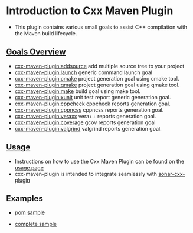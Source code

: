 # Introduction to Cxx Maven Plugin
* This plugin contains various small goals to assist C++ compilation with the Maven build lifecycle.

## [Goals Overview](http://franckbonin.github.com/cxx-maven-plugin/plugin-info.html)
* [cxx-maven-plugin:addsource](http://franckbonin.github.com/cxx-maven-plugin/addsource-mojo.html) add multiple source tree to your project
* [cxx-maven-plugin:launch](http://franckbonin.github.com/cxx-maven-plugin/launch-mojo.html) generic command launch goal
* [cxx-maven-plugin:cmake](http://franckbonin.github.com/cxx-maven-plugin/cmake-mojo.html) project generation goal using cmake tool.
* [cxx-maven-plugin:qmake](http://franckbonin.github.com/cxx-maven-plugin/qmake-mojo.html) project generation goal using qmake tool.
* [cxx-maven-plugin:make](http://franckbonin.github.com/cxx-maven-plugin/make-mojo.html) build goal using make tool.
* [cxx-maven-plugin:xunit](http://franckbonin.github.com/cxx-maven-plugin/xunit-mojo.html) unit test report generic generation goal.
* [cxx-maven-plugin:cppcheck](http://franckbonin.github.com/cxx-maven-plugin/cppcheck-mojo.html) cppcheck reports generation goal.
* [cxx-maven-plugin:cppncss](http://franckbonin.github.com/cxx-maven-plugin/cppncss-mojo.html) cppncss reports generation goal.
* [cxx-maven-plugin:veraxx](http://franckbonin.github.com/cxx-maven-plugin/veraxx-mojo.html) vera++ reports generation goal.
* [cxx-maven-plugin:coverage](http://franckbonin.github.com/cxx-maven-plugin/coverage-mojo.html) gcov reports generation goal
* [cxx-maven-plugin:valgrind](http://franckbonin.github.com/cxx-maven-plugin/valgrind-mojo.html) valgrind reports generation goal.

## [Usage](http://franckbonin.github.com/cxx-maven-plugin/plugin-info.html)
* Instructions on how to use the Cxx Maven Plugin can be found on the [usage page](http://franckbonin.github.com/cxx-maven-plugin/plugin-info.html)
* cxx-maven-plugin is intended to integrate seamlessly with [sonar-cxx-plugin](http://docs.codehaus.org/display/SONAR/CXX+Plugin)

## Examples
* [pom sample](http://franckbonin.github.com/cxx-maven-plugin/SAMPLE/pom.xml)

* [complete sample](http://franckbonin.github.com/cxx-maven-plugin/SAMPLE/CXX_PROJECT_SAMPLE.tgz)
